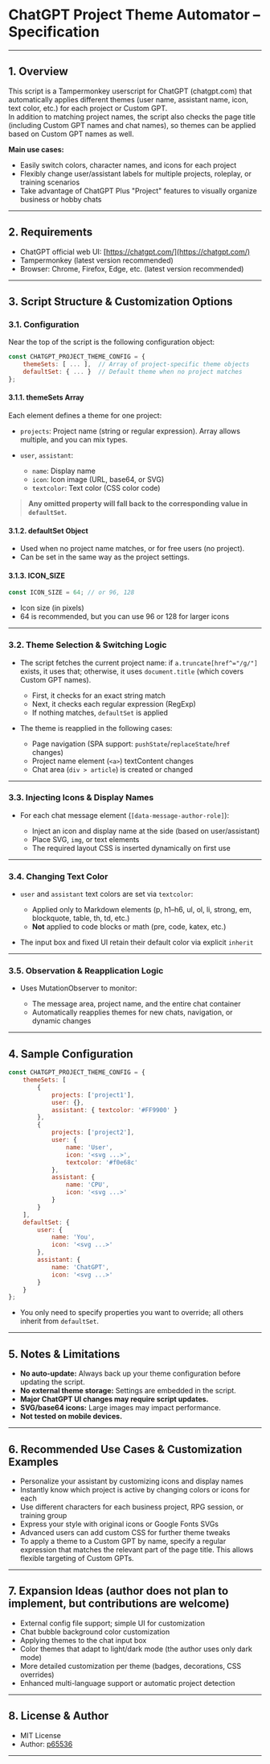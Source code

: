 # ChatGPT Project Theme Automator – Specification

---

## 1. Overview

This script is a Tampermonkey userscript for ChatGPT (chatgpt.com) that automatically applies different themes (user name, assistant name, icon, text color, etc.) for each project or Custom GPT.  
In addition to matching project names, the script also checks the page title (including Custom GPT names and chat names), so themes can be applied based on Custom GPT names as well.

**Main use cases:**

* Easily switch colors, character names, and icons for each project
* Flexibly change user/assistant labels for multiple projects, roleplay, or training scenarios
* Take advantage of ChatGPT Plus "Project" features to visually organize business or hobby chats

---

## 2. Requirements

* ChatGPT official web UI: [https://chatgpt.com/](https://chatgpt.com/)
* Tampermonkey (latest version recommended)
* Browser: Chrome, Firefox, Edge, etc. (latest version recommended)

---

## 3. Script Structure & Customization Options

### 3.1. Configuration

Near the top of the script is the following configuration object:

```js
const CHATGPT_PROJECT_THEME_CONFIG = {
    themeSets: [ ... ],  // Array of project-specific theme objects
    defaultSet: { ... }  // Default theme when no project matches
};
````

#### 3.1.1. themeSets Array

Each element defines a theme for one project:

* `projects`:
  Project name (string or regular expression). Array allows multiple, and you can mix types.
* `user`, `assistant`:

  * `name`: Display name
  * `icon`: Icon image (URL, base64, or SVG)
  * `textcolor`: Text color (CSS color code)

> **Any omitted property will fall back to the corresponding value in `defaultSet`.**

#### 3.1.2. defaultSet Object

* Used when no project name matches, or for free users (no project).
* Can be set in the same way as the project settings.

#### 3.1.3. ICON\_SIZE

```js
const ICON_SIZE = 64; // or 96, 128
```

* Icon size (in pixels)
* 64 is recommended, but you can use 96 or 128 for larger icons

---

### 3.2. Theme Selection & Switching Logic

* The script fetches the current project name: if `a.truncate[href^="/g/"]` exists, it uses that; otherwise, it uses `document.title` (which covers Custom GPT names).

  * First, it checks for an exact string match
  * Next, it checks each regular expression (RegExp)
  * If nothing matches, `defaultSet` is applied

* The theme is reapplied in the following cases:

  * Page navigation (SPA support: `pushState`/`replaceState`/`href` changes)
  * Project name element (`<a>`) textContent changes
  * Chat area (`div > article`) is created or changed

---

### 3.3. Injecting Icons & Display Names

* For each chat message element (`[data-message-author-role]`):

  * Inject an icon and display name at the side (based on user/assistant)
  * Place SVG, `img`, or text elements
  * The required layout CSS is inserted dynamically on first use

---

### 3.4. Changing Text Color

* `user` and `assistant` text colors are set via `textcolor`:

  * Applied only to Markdown elements (p, h1–h6, ul, ol, li, strong, em, blockquote, table, th, td, etc.)
  * **Not** applied to code blocks or math (pre, code, katex, etc.)
* The input box and fixed UI retain their default color via explicit `inherit`

---

### 3.5. Observation & Reapplication Logic

* Uses MutationObserver to monitor:

  * The message area, project name, and the entire chat container
  * Automatically reapplies themes for new chats, navigation, or dynamic changes

---

## 4. Sample Configuration

```js
const CHATGPT_PROJECT_THEME_CONFIG = {
    themeSets: [
        {
            projects: ['project1'],
            user: {},
            assistant: { textcolor: '#FF9900' }
        },
        {
            projects: ['project2'],
            user: {
                name: 'User',
                icon: '<svg ...>',
                textcolor: '#f0e68c'
            },
            assistant: {
                name: 'CPU',
                icon: '<svg ...>'
            }
        }
    ],
    defaultSet: {
        user: {
            name: 'You',
            icon: '<svg ...>'
        },
        assistant: {
            name: 'ChatGPT',
            icon: '<svg ...>'
        }
    }
};
```

* You only need to specify properties you want to override; all others inherit from `defaultSet`.

---

## 5. Notes & Limitations

* **No auto-update:** Always back up your theme configuration before updating the script.
* **No external theme storage:** Settings are embedded in the script.
* **Major ChatGPT UI changes may require script updates.**
* **SVG/base64 icons:** Large images may impact performance.
* **Not tested on mobile devices.**

---

## 6. Recommended Use Cases & Customization Examples

* Personalize your assistant by customizing icons and display names
* Instantly know which project is active by changing colors or icons for each
* Use different characters for each business project, RPG session, or training group
* Express your style with original icons or Google Fonts SVGs
* Advanced users can add custom CSS for further theme tweaks
* To apply a theme to a Custom GPT by name, specify a regular expression that matches the relevant part of the page title. This allows flexible targeting of Custom GPTs.

---

## 7. Expansion Ideas (author does not plan to implement, but contributions are welcome)

* External config file support; simple UI for customization
* Chat bubble background color customization
* Applying themes to the chat input box
* Color themes that adapt to light/dark mode (the author uses only dark mode)
* More detailed customization per theme (badges, decorations, CSS overrides)
* Enhanced multi-language support or automatic project detection

---

## 8. License & Author

* MIT License
* Author: [p65536](https://github.com/p65536)

---
